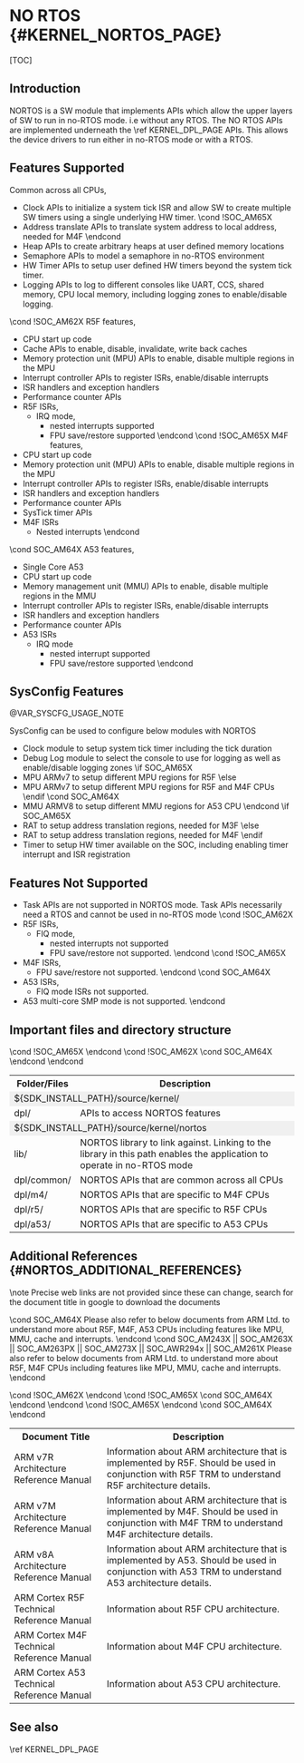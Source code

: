 # NO RTOS {#KERNEL_NORTOS_PAGE}

[TOC]

## Introduction

NORTOS is a SW module that implements APIs which allow the upper layers of SW to run in no-RTOS mode.
i.e without any RTOS. The NO RTOS APIs are implemented underneath the \ref KERNEL_DPL_PAGE APIs. This allows
the device drivers to run either in no-RTOS mode or with a RTOS.

## Features Supported

Common across all CPUs,
- Clock APIs to initialize a system tick ISR and allow SW to create multiple SW timers using a single underlying HW timer.
\cond !SOC_AM65X
- Address translate APIs to translate system address to local address, needed for M4F
\endcond
- Heap APIs to create arbitrary heaps at user defined memory locations
- Semaphore APIs to model a semaphore in no-RTOS environment
- HW Timer APIs to setup user defined HW timers beyond the system tick timer.
- Logging APIs to log to different consoles like UART, CCS, shared memory, CPU local memory, including logging zones to enable/disable logging.

\cond !SOC_AM62X
R5F features,
- CPU start up code
- Cache APIs to enable, disable, invalidate, write back caches
- Memory protection unit (MPU) APIs to enable, disable multiple regions in the MPU
- Interrupt controller APIs to register ISRs, enable/disable interrupts
- ISR handlers and exception handlers
- Performance counter APIs
- R5F ISRs,
  - IRQ mode,
    - nested interrupts supported
    - FPU save/restore supported
\endcond
\cond !SOC_AM65X
M4F features,
- CPU start up code
- Memory protection unit (MPU) APIs to enable, disable multiple regions in the MPU
- Interrupt controller APIs to register ISRs, enable/disable interrupts
- ISR handlers and exception handlers
- Performance counter APIs
- SysTick timer APIs
- M4F ISRs
  - Nested interrupts
\endcond

\cond SOC_AM64X
A53 features,
- Single Core A53
- CPU start up code
- Memory management unit (MMU) APIs to enable, disable multiple regions in the MMU
- Interrupt controller APIs to register ISRs, enable/disable interrupts
- ISR handlers and exception handlers
- Performance counter APIs
- A53 ISRs
  - IRQ mode
    - nested interrupt supported
    - FPU save/restore supported
\endcond

## SysConfig Features

@VAR_SYSCFG_USAGE_NOTE

SysConfig can be used to configure below modules with NORTOS
- Clock module to setup system tick timer including the tick duration
- Debug Log module to select the console to use for logging as well as enable/disable logging zones
\if SOC_AM65X
- MPU ARMv7 to setup different MPU regions for R5F
\else
- MPU ARMv7 to setup different MPU regions for R5F and M4F CPUs
\endif
\cond SOC_AM64X
- MMU ARMV8 to setup different MMU regions for A53 CPU
\endcond
\if SOC_AM65X
- RAT to setup  address translation regions, needed for M3F
\else
- RAT to setup  address translation regions, needed for M4F
\endif
- Timer to setup HW timer available on the SOC, including enabling timer interrupt and ISR registration

## Features Not Supported

- Task APIs are not supported in NORTOS mode. Task APIs necessarily need a RTOS and cannot be used in no-RTOS mode
\cond !SOC_AM62X
- R5F ISRs,
  - FIQ mode,
    - nested interrupts not supported
    - FPU save/restore not supported.
\endcond
\cond !SOC_AM65X
- M4F ISRs,
  - FPU save/restore not supported.
\endcond
\cond SOC_AM64X
- A53 ISRs,
  - FIQ mode ISRs not supported.
- A53 multi-core SMP mode is not supported.
\endcond

## Important files and directory structure

<table>
<tr>
    <th>Folder/Files
    <th>Description
</tr>
<tr><td colspan="2" bgcolor=#F0F0F0> ${SDK_INSTALL_PATH}/source/kernel/</td></tr>
<tr>
    <td>dpl/
    <td>APIs to access NORTOS features</td>
</tr>
<tr><td colspan="2" bgcolor=#F0F0F0> ${SDK_INSTALL_PATH}/source/kernel/nortos</td></tr>
<tr>
    <td>lib/
    <td>NORTOS library to link against. Linking to the library in this path enables the application to operate in no-RTOS mode</td>
</tr>
<tr>
    <td>dpl/common/
    <td>NORTOS APIs that are common across all CPUs
</tr>
\cond !SOC_AM65X
<tr>
    <td>dpl/m4/
    <td>NORTOS APIs that are specific to M4F CPUs
</tr>
\endcond
\cond !SOC_AM62X
<tr>
    <td>dpl/r5/
    <td>NORTOS APIs that are specific to R5F CPUs
</tr>
\cond SOC_AM64X
<tr>
    <td>dpl/a53/
    <td>NORTOS APIs that are specific to A53 CPUs
</tr>
\endcond
\endcond
</table>

## Additional References {#NORTOS_ADDITIONAL_REFERENCES}

\note Precise web links are not provided since these can change, search for the document title in google to download the documents

\cond SOC_AM64X
Please also refer to below documents from ARM Ltd. to understand more about R5F, M4F, A53 CPUs including
features like MPU, MMU, cache and interrupts.
\endcond
\cond SOC_AM243X || SOC_AM263X || SOC_AM263PX || SOC_AM273X || SOC_AWR294x || SOC_AM261X
Please also refer to below documents from ARM Ltd. to understand more about R5F, M4F CPUs including
features like MPU, MMU, cache and interrupts.
\endcond

<table>
<tr>
    <th>Document Title
    <th>Description
</tr>
\cond !SOC_AM62X
<tr>
    <td>ARM v7R Architecture Reference Manual
    <td>Information about ARM architecture that is implemented by R5F. Should be used in conjunction with R5F TRM to understand R5F architecture details.
</tr>
\endcond
\cond !SOC_AM65X
<tr>
    <td>ARM v7M Architecture Reference Manual
    <td>Information about ARM architecture that is implemented by M4F. Should be used in conjunction with M4F TRM to understand M4F architecture details.
</tr>
\cond SOC_AM64X
<tr>
    <td>ARM v8A Architecture Reference Manual
    <td>Information about ARM architecture that is implemented by A53. Should be used in conjunction with A53 TRM to understand A53 architecture details.
</tr>
\endcond
\endcond
<tr>
    <td>ARM Cortex R5F Technical Reference Manual
    <td>Information about R5F CPU architecture.
</tr>
\cond !SOC_AM65X
<tr>
    <td>ARM Cortex M4F Technical Reference Manual
    <td>Information about M4F CPU architecture.
</tr>
\endcond
\cond SOC_AM64X
<tr>
    <td>ARM Cortex A53 Technical Reference Manual
    <td>Information about A53 CPU architecture.
</tr>
\endcond
</table>

## See also

\ref KERNEL_DPL_PAGE